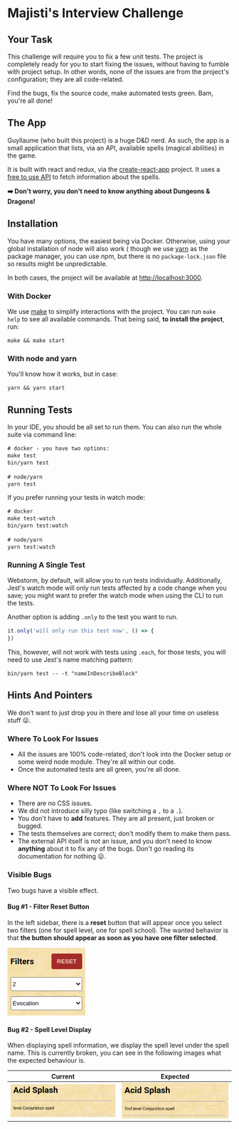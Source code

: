# Majisti's Interview Challenge

## Your Task

This challenge will require you to fix a few unit tests. The project is completely ready for you to start fixing the
issues, without having to fumble with project setup. In other words, none of the issues are from the project's
configuration; they are all code-related.

Find the bugs, fix the source code, make automated tests green. Bam, you're all done!

## The App

Guyllaume (who built this project) is a huge D&D nerd. As such, the app is a small application that lists, via an API,
available spells (magical abilities) in the game.

It is built with react and redux, via the [create-react-app][1] project. It uses a [free to use API][2] to fetch
information about the spells.

**➡️ Don't worry, you don't need to know anything about Dungeons & Dragons!**

## Installation

You have many options, the easiest being via Docker. Otherwise, using your global installation of node will also work (
though we use [yarn][5] as the package manager, you can use npm, but there is no `package-lock.json` file so results
might be unpredictable.

In both cases, the project will be available at [http://localhost:3000][4].

### With Docker

We use [make][3] to simplify interactions with the project. You can run
`make help` to see all available commands. That being said, **to install the project**, run:

```shell
make && make start
```

### With node and yarn

You'll know how it works, but in case:

```shell
yarn && yarn start
```

## Running Tests

In your IDE, you should be all set to run them. You can also run the whole suite via command line:

```shell
# docker - you have two options:
make test
bin/yarn test

# node/yarn
yarn test
```

If you prefer running your tests in watch mode:

```shell
# docker
make test-watch
bin/yarn test:watch

# node/yarn
yarn test:watch
```

### Running A Single Test

Webstorm, by default, will allow you to run tests individually. Additionally, Jest's watch mode will only run tests
affected by a code change when you save; you might want to prefer the watch mode when using the CLI to run the tests.

Another option is adding `.only` to the test you want to run.

```ts
it.only('will only run this test now', () => {
})
```

This, however, will not work with tests using `.each`, for those tests, you will need to use Jest's name matching
pattern:

```shell
bin/yarn test -- -t "nameInDescribeBlock"
```

## Hints And Pointers

We don't want to just drop you in there and lose all your time on useless stuff 😛.

### Where To Look For Issues

- All the issues are 100% code-related, don't look into the Docker setup or some weird node module. They're all within
  our code.
- Once the automated tests are all green, you're all done.

### Where **NOT** To Look For Issues

- There are no CSS issues.
- We did not introduce silly typo (like switching a `,` to a `.`).
- You don't have to **add** features. They are all present, just broken or bugged.
- The tests themselves are correct; don't modify them to make them pass.
- The external API itself is not an issue, and you don't need to know **anything** about it to fix any of the bugs.
  Don't go reading its documentation for nothing 😛.

### Visible Bugs

Two bugs have a visible effect.

#### Bug #1 - Filter Reset Button

In the left sidebar, there is a **reset** button that will appear once you select two filters (one for spell level, one
for spell school). The wanted behavior is that **the button should appear as soon as you have one filter selected**.

![img.png](public/img/reset-filter-button.png)

#### Bug #2 - Spell Level Display

When displaying spell information, we display the spell level under the spell name. This is currently broken, you can
see in the following images what the expected behaviour is.

| Current | Expected |
|---|---|
| ![img.png](public/img/bugged-level-display.png) | ![img.png](public/img/expected-level-display.png) |

[1]: https://create-react-app.dev/

[2]: http://www.dnd5eapi.co/

[3]: https://www.gnu.org/software/make/

[4]: http://localhost:3000

[5]: https://yarnpkg.com/
